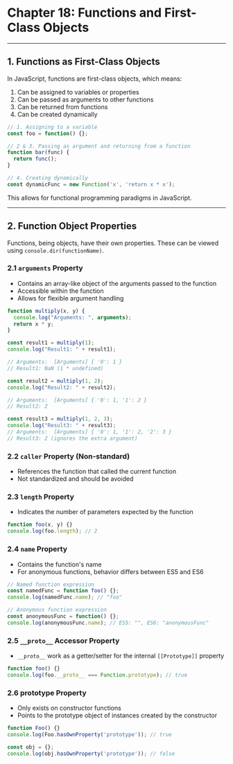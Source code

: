 # Chapter 18: Functions and First-Class Objects

---

## 1. Functions as First-Class Objects

In JavaScript, functions are first-class objects, which means:

1. Can be assigned to variables or properties
2. Can be passed as arguments to other functions
3. Can be returned from functions
4. Can be created dynamically

```javascript
// 1. Assigning to a variable
const foo = function() {};

// 2 & 3. Passing as argument and returning from a function
function bar(func) {
  return func();
}

// 4. Creating dynamically
const dynamicFunc = new Function('x', 'return x * x');
```

This allows for functional programming paradigms in JavaScript.

---

## 2. Function Object Properties

Functions, being objects, have their own properties. These can be viewed using `console.dir(functionName)`.

### 2.1 `arguments` Property

- Contains an array-like object of the arguments passed to the function
- Accessible within the function
- Allows for flexible argument handling

```javascript
function multiply(x, y) {
  console.log("Arguments: ", arguments);
  return x * y;
}

const result1 = multiply(1);
console.log("Result1: " + result1);

// Arguments:  [Arguments] { '0': 1 }
// Result1: NaN (1 * undefined)

const result2 = multiply(1, 2);
console.log("Result2: " + result2);

// Arguments:  [Arguments] { '0': 1, '1': 2 }
// Result2: 2

const result3 = multiply(1, 2, 3);
console.log("Result3: " + result3);
// Arguments:  [Arguments] { '0': 1, '1': 2, '2': 3 }
// Result3: 2 (ignores the extra argument)
```

### 2.2 `caller` Property (Non-standard)

- References the function that called the current function
- Not standardized and should be avoided

### 2.3 `length` Property

- Indicates the number of parameters expected by the function

```javascript
function foo(x, y) {}
console.log(foo.length); // 2
```

### 2.4 `name` Property

- Contains the function's name
- For anonymous functions, behavior differs between ES5 and ES6

```javascript
// Named function expression
const namedFunc = function foo() {};
console.log(namedFunc.name); // "foo"

// Anonymous function expression
const anonymousFunc = function() {};
console.log(anonymousFunc.name); // ES5: "", ES6: "anonymousFunc"
```

### 2.5 `__proto__` Accessor Property

- `__proto__` work as a getter/setter for the internal `[[Prototype]]` property

```javascript
function foo() {}
console.log(foo.__proto__ === Function.prototype); // true
```

### 2.6 prototype Property

- Only exists on constructor functions
- Points to the prototype object of instances created by the constructor

```javascript
function Foo() {}
console.log(Foo.hasOwnProperty('prototype')); // true

const obj = {};
console.log(obj.hasOwnProperty('prototype')); // false
```
